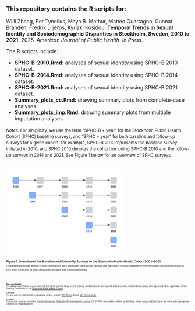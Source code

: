 ### This repository contains the R scripts for:

Willi Zhang, Per Tynelius, Maya B. Mathur, Matteo Quartagno, Gunnar Brandén, Fredrik Liljeros, Kyriaki Kosidou. **Temporal Trends in Sexual Identity and Sociodemographic Disparities in Stockholm, Sweden, 2010 to 2021.** 2025. _American Journal of Public Health. In Press._

The R scripts include:
* **SPHC-B-2010.Rmd:** analyses of sexual identity using SPHC-B 2010 dataset.
* **SPHC-B-2014.Rmd:** analyses of sexual identity using SPHC-B 2014 dataset.
* **SPHC-B-2021.Rmd:** analyses of sexual identity using SPHC-B 2021 dataset.
* **Summary_plots_cc.Rmd:** drawing summary plots from complete-case analyses.
* **Summary_plots_imp.Rmd:** drawing summary plots from multiple imputation analyses.

<small>_Notes:_ For simplicity, we use the term “SPHC-B + year” for the Stockholm Public Health Cohort (SPHC) baseline surveys, and “SPHC + year” for both baseline and follow-up surveys for a given cohort; for example, SPHC-B 2010 represents the baseline survey initiated in 2010, and SPHC 2010 denotes the cohort including SPHC-B 2010 and the follow-up surveys in 2014 and 2021. See Figure 1 below for an overview of SPHC surveys.<small>

<br>

<img src="images/SPHC_overview.png" width="65%" height="auto">

<small>**Figure 1. Overview of the Baseline and Follow-Up Surveys in the Stockholm Public Health Cohort 2002–2021**<br><small>
<small>The baseline surveys are denoted by blue-colored boxes, each labeled with the respective calendar year. Participants from each baseline survey were followed prospectively through to 2021, which is indicated by grey-colored boxes alongside their corresponding years.<small>

<br>

**Data Availability**<br>
The datasets generated and/or analyzed during the current study are not publicly available due to privacy and ethical reasons, but can be accessed after approved ethics application to the Steering Committee of the [Stockholm Public Health Cohort](https://www.ces.regionstockholm.se/projekt-och-uppdrag/halsa-stockholm/SPHC-data/).

**Contact**<br>
For any queries related to this repository, please contact: [Willi Zhang](https://ki.se/en/people/willi-zhang), Email: willi.zhang@ki.se.

**License**<br>
This work is licensed under the [Creative Commons Attribution 4.0 International License](https://creativecommons.org/licenses/by/4.0/) (CC BY 4.0), which allows others to distribute, remix, adapt, and build upon the work, with appropriate credit to the original authors.
